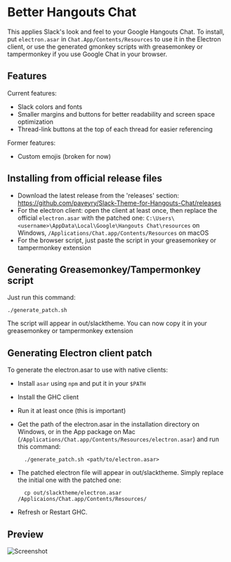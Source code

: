 Better Hangouts Chat
====================================

This applies Slack's look and feel to your Google Hangouts Chat.
To install, put `electron.asar` in `Chat.App/Contents/Resources` to use it
in the Electron client, or use the generated gmonkey scripts with greasemonkey
or tampermonkey if you use Google Chat in your browser.

Features
---------

Current features: 

- Slack colors and fonts
- Smaller margins and buttons for better readability and screen space optimization
- Thread-link buttons at the top of each thread for easier referencing

Former features:

- Custom emojis (broken for now)

Installing from official release files
---------------------------------------

- Download the latest release from the 'releases' section:
https://github.com/paveyry/Slack-Theme-for-Hangouts-Chat/releases
- For the electron client: open the client at least once, then replace the official
`electron.asar` with the patched one:
`C:\Users\<username>\AppData\Local\Google\Hangouts Chat\resources` on Windows,
`/Applications/Chat.app/Contents/Resources` on macOS
- For the browser script, just paste the script in your greasemonkey or tampermonkey extension

Generating Greasemonkey/Tampermonkey script
--------------------------------------------

Just run this command:

    ./generate_patch.sh

The script will appear in out/slacktheme. You can now copy it in your greasemonkey or tampermonkey
extension

Generating Electron client patch
---------------------------------

To generate the electron.asar to use with native clients:

- Install `asar` using `npm` and put it in your `$PATH`
- Install the GHC client
- Run it at least once (this is important)
- Get the path of the electron.asar in the installation directory on Windows, or in the App
 package on Mac (`/Applications/Chat.app/Contents/Resources/electron.asar`) and run this command:

        ./generate_patch.sh <path/to/electron.asar>

- The patched electron file will appear in out/slacktheme. Simply replace the initial one with 
the patched one:

        cp out/slacktheme/electron.asar /Applicaions/Chat.app/Contents/Resources/

- Refresh or Restart GHC.

Preview
--------

![Screenshot](https://user-images.githubusercontent.com/3884900/61709663-0090f680-ad50-11e9-9e60-3acc69c87f97.png)
